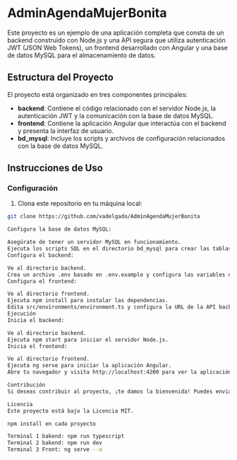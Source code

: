 # AdminAgendaMujerBonita
Este proyecto es un ejemplo de una aplicación completa que consta de un backend construido con Node.js y una API segura que utiliza autenticación JWT (JSON Web Tokens), un frontend desarrollado con Angular y una base de datos MySQL para el almacenamiento de datos.

## Estructura del Proyecto

El proyecto está organizado en tres componentes principales:

- **backend**: Contiene el código relacionado con el servidor Node.js, la autenticación JWT y la comunicación con la base de datos MySQL.
- **frontend**: Contiene la aplicación Angular que interactúa con el backend y presenta la interfaz de usuario.
- **bd_mysql**: Incluye los scripts y archivos de configuración relacionados con la base de datos MySQL.

## Instrucciones de Uso

### Configuración

1. Clona este repositorio en tu máquina local:

```bash
git clone https://github.com/vadelgado/AdminAgendaMujerBonita

Configura la base de datos MySQL:

Asegúrate de tener un servidor MySQL en funcionamiento.
Ejecuta los scripts SQL en el directorio bd_mysql para crear las tablas necesarias y los datos iniciales.
Configura el backend:

Ve al directorio backend.
Crea un archivo .env basado en .env.example y configura las variables de entorno, como la conexión a la base de datos y la clave secreta JWT.
Configura el frontend:

Ve al directorio frontend.
Ejecuta npm install para instalar las dependencias.
Edita src/environments/environment.ts y configura la URL de la API backend.
Ejecución
Inicia el backend:

Ve al directorio backend.
Ejecuta npm start para iniciar el servidor Node.js.
Inicia el frontend:

Ve al directorio frontend.
Ejecuta ng serve para iniciar la aplicación Angular.
Abre tu navegador y visita http://localhost:4200 para ver la aplicación en funcionamiento.

Contribución
Si deseas contribuir al proyecto, ¡te damos la bienvenida! Puedes enviar pull requests para corregir errores, agregar nuevas características o mejorar la documentación.

Licencia
Este proyecto está bajo la Licencia MIT.

npm install en cada proyecto

Terminal 1 bakend: npm run typescript
Terminal 2 bakend: npm run dev
Terminal 3 Front: ng serve --o
